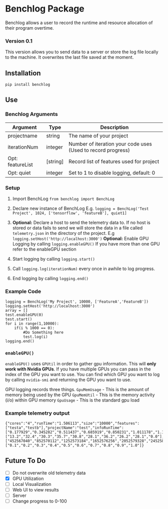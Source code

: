 # Benchlog Package

Benchlog allows a user to record the runtime and resource allocation of their program overtime.

### Version 0.1
This version allows you to send data to a server or store the log file locally to the machine. It overwrites the last file saved at the moment.

## Installation
`pip install benchlog`

## Use
### Benchlog Arguments
| Argument  | Type | Description |
|---|---|---|
| projectname  | string  | The name of your project |
|  iterationNum | integer  | Number of iteration your code uses (Used to record progress)|
|  Opt: featureList | [string] | Record list of features used for project |
|  Opt: quiet | integer | Set to 1 to disable logging, default: 0  |

### Setup
1. Import BenchLog
`from benchlog import BenchLog`

2. Declare new instance of BenchLog
E.g. `logging = BenchLog('Test Project', 1024, ['tensorflow', 'featureB'], quiet1]`

3. **Optional:** Declare a host to send the telemetry data to. If no host is stored or data fails to send we will store the data in a file called `telemetry.json` in the directory of the project.
E.g `logging.setHost('http://localhost:3000')`
  **Optional:** Enable GPU Logging by calling `logging.enableGPU()` If you have more than one GPU refer to the enableGPU section

4. Start logging by calling `logging.start()`

5. Call `logging.log(iterationNum)` every once in awhile to log progress.

6. End logging by calling `logging.end()`

### Example Code

```
logging = BenchLog('My Project', 10000, ['FeatureA','FeatureB'])
logging.setHost('http://localhost:3000')
array = []
test.enableGPU(0)
test.start()
for i in range(1,10000):
    if(i % 1000 == 0):
        #Do Something here
        test.log(i)
logging.end()
```

### `enableGPU()`
`enableGPU()` uses `GPUtil` in order to gather gpu information. This will **only work with Nvidia GPUs**. If you have multiple GPUs you can pass in the index of the GPU you want to use. You can find which GPU you want to log by calling `nvidia-smi` and returning the GPU you want to use.

GPU logging records three things.
`GpuMemUsage` - This is the amount of memory being used by the GPU
`GpuMemUtil` - This is the memory activity (i/o) within GPU memory
`GpuUsage` - This is the standard gpu load

### Example telemetry output
```
{"cores":"4","runTime":"1.506113","size":"10000","features":["testa","testb"],"projectName":"test","infoRunTime":["0.177929","0.345282","0.511437","0.685919","0.850231","1.011178","1.182584","1.345929","1.505748","1.506086"],"infoCpuUsage":["13.2","32.4","30.3","35.7","30.8","28.1","36.2","26.2","28.1","0.0"],"infoMemoryUsage":["452567040","852570112","1252573184","1652576256","2052579328","2452582400","2852585472","3252588544","3652591616","3652591616"],"infoProgress":["0.1","0.2","0.3","0.4","0.5","0.6","0.7","0.8","0.9","1.0"]}
```

## Future To Do
- [ ] Do not overwrite old telemetry data
- [X] GPU Utilization
- [ ] Local Visualization
- [ ] Web UI to view results
- [ ] Server
- [ ] Change progress to 0-100
